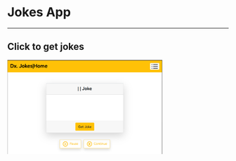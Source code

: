 <!DOCTYPE html>
<html lang="en">
<head>
    <meta charset="UTF-8">
    <meta name="viewport" content="width=device-width, initial-scale=1.0">
</head>
<body>
    <h1>Jokes App</h1>
    <hr>
    <h2>Click to get jokes</h2>
    <div style="display: flex; justify-content: center;">
        <a href="https://elviskemoi.github.io/Jokes/" target="_blank"  >
        <img src="home.png" alt="Home page image" style="width: 70%;"></a>
    </div>
</body>
</html>
